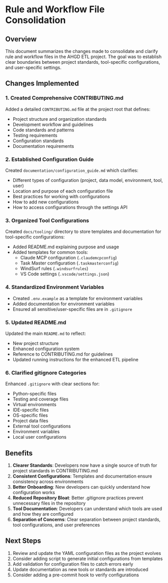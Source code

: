 # Rule and Workflow File Consolidation

## Overview

This document summarizes the changes made to consolidate and clarify rule and workflow files in the AHGD ETL project. The goal was to establish clear boundaries between project standards, tool-specific configurations, and user-specific settings.

## Changes Implemented

### 1. Created Comprehensive CONTRIBUTING.md

Added a detailed `CONTRIBUTING.md` file at the project root that defines:
- Project structure and organization standards
- Development workflow and guidelines
- Code standards and patterns
- Testing requirements
- Configuration standards
- Documentation requirements

### 2. Established Configuration Guide

Created `documentation/configuration_guide.md` which clarifies:
- Different types of configuration (project, data model, environment, tool, user)
- Location and purpose of each configuration file
- Best practices for working with configurations
- How to add new configurations
- How to access configurations through the settings API

### 3. Organized Tool Configurations

Created `docs/tooling/` directory to store templates and documentation for tool-specific configurations:
- Added README.md explaining purpose and usage
- Added templates for common tools:
  - Claude MCP configuration (`.claudemcpconfig`)
  - Task Master configuration (`.taskmasterconfig`)
  - WindSurf rules (`.windsurfrules`)
  - VS Code settings (`.vscode/settings.json`)

### 4. Standardized Environment Variables

- Created `.env.example` as a template for environment variables
- Added documentation for environment variables
- Ensured all sensitive/user-specific files are in `.gitignore`

### 5. Updated README.md

Updated the main `README.md` to reflect:
- New project structure
- Enhanced configuration system
- Reference to CONTRIBUTING.md for guidelines
- Updated running instructions for the enhanced ETL pipeline

### 6. Clarified gitignore Categories

Enhanced `.gitignore` with clear sections for:
- Python-specific files
- Testing and coverage files
- Virtual environments
- IDE-specific files
- OS-specific files
- Project data files
- External tool configurations
- Environment variables
- Local user configurations

## Benefits

1. **Clearer Standards**: Developers now have a single source of truth for project standards in CONTRIBUTING.md
2. **Consistent Configurations**: Templates and documentation ensure consistency across environments
3. **Better Onboarding**: New developers can quickly understand how configuration works
4. **Reduced Repository Bloat**: Better .gitignore practices prevent unnecessary files in the repository
5. **Tool Documentation**: Developers can understand which tools are used and how they are configured
6. **Separation of Concerns**: Clear separation between project standards, tool configurations, and user preferences

## Next Steps

1. Review and update the YAML configuration files as the project evolves
2. Consider adding script to generate initial configurations from templates
3. Add validation for configuration files to catch errors early
4. Update documentation as new tools or standards are introduced
5. Consider adding a pre-commit hook to verify configurations
